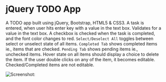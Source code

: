 # jQuery TODO App

A TODO app built using jQuery, Bootstrap, HTML5 & CSS3.
A task is entered, when user hits enter key with a value in the text box. Validates for a value in the text box.
A checkbox is checked when the task is completed, and the font color changes to red.
`Select/Deselect All` toggles between select or unselect state of all items.
`Completed Tab` shows completed items ie., items that are checked.
`Pending Tab` shows pending items ie., unchecked items.
Hover state on all items should display a choice to delete the item.
If the user double clicks on any of the item, it becomes editable. Checked/Completed items are not editable.

![Screenshot:](https://raw.githubusercontent.com/jquery-todo/gh-pages/assets/todo.gif)



